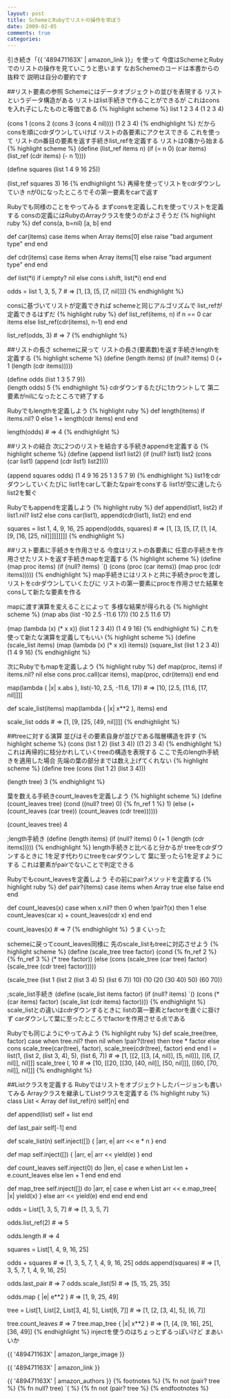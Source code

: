 ```yaml
---
layout: post
title: SchemeとRubyでリストの操作を学ぼう
date: 2009-02-05
comments: true
categories:
---
```



引き続き「{{ '489471163X' | amazon_link }}」を使って
今度はSchemeとRubyでのリストの操作を見ていこうと思います
なおSchemeのコードは本書からの抜粋で
説明は自分の要約です

##リスト要素の参照
Schemeにはデータオブジェクトの並びを表現する
リストというデータ構造がある
リストはlist手続きで作ることができるが
これはconsを入れ子にしたものと等価である
{% highlight scheme %}
 list 1 2 3 4
 (1 2 3 4)
 
 (cons 1 (cons 2 (cons 3 (cons 4 nil))))
 (1 2 3 4)
{% endhighlight %}
だからconsを順にcdrダウンしていけば
リストの各要素にアクセスできる
これを使って
リストのn番目の要素を返す手続きlist_refを定義する
リストは0番から始まる
{% highlight scheme %}
 (define (list_ref items n)
 	(if (= n 0)
 		(car items)
 		(list_ref (cdr items) (- n 1))))
 
 (define squares (list 1 4 9 16 25))
 
 (list_ref squares 3)
 16
{% endhighlight %}
再帰を使ってリストをcdrダウンしていき
nが0になったところでその第一要素をcarで返す

Rubyでも同様のことをやってみる
まずconsを定義しこれを使ってリストを定義する
consの定義にはRubyのArrayクラスを使うのがよさそうだ
{% highlight ruby %}
 def cons(a, b=nil)
   [a, b]
 end
 
 def car(items)
   case items
   when Array
     items[0]
   else
     raise "bad argument type"
   end
 end
 
 def cdr(items)
   case items
   when Array
     items[1]
   else
     raise "bad argument type"
   end
 end
 
 def list(*i)
   if i.empty?
     nil
   else
     cons i.shift, list(*i)
   end
 end
 
 odds = list 1, 3, 5, 7 # => [1, [3, [5, [7, nil]]]]
{% endhighlight %}

consに基づいてリストが定義できれば
schemeと同じアルゴリズムで
list_refが定義できるはずだ
{% highlight ruby %}
 def list_ref(items, n)
   if n == 0
     car items
   else
     list_ref(cdr(items), n-1)
   end
 end
 
 list_ref(odds, 3) # => 7
{% endhighlight %}

##リストの長さ
schemeに戻って
リストの長さ(要素数)を返す手続きlengthを定義する
{% highlight scheme %}
 (define (length items)
 	(if (null? items)
 		0
 		(+ 1 (length (cdr items)))))
 		
 (define odds (list 1 3 5 7 9))		
 (length odds)
 5
{% endhighlight %}
cdrダウンするたびに1カウントして
第二要素がnilになったところで終了する

Rubyでもlengthを定義しよう
{% highlight ruby %}
 def length(items)
   if items.nil?
     0
   else
     1 + length(cdr items)
   end
 end
 
 length(odds) # => 4
{% endhighlight %}

##リストの結合
次に2つのリストを結合する手続きappendを定義する
{% highlight scheme %}
 (define (append list1 list2)
 	(if (null? list1)
 		list2
 		(cons (car list1) (append (cdr list1) list2))))
 
 (append squares odds)
 (1 4 9 16 25 1 3 5 7 9)
{% endhighlight %}
list1をcdrダウンしていくたびに
list1をcarして新たなpairをconsする
list1が空に達したらlist2を繋ぐ

Rubyでもappendを定義しよう
{% highlight ruby %}
 def append(list1, list2)
   if list1.nil?
     list2
   else
     cons car(list1), append(cdr(list1), list2)
   end
 end
 
 squares = list 1, 4, 9, 16, 25
 append(odds, squares) # => [1, [3, [5, [7, [1, [4, [9, [16, [25, nil]]]]]]]]]
{% endhighlight %}

##リスト要素に手続きを作用させる
今度はリストの各要素に
任意の手続きを作用させたリストを返す手続きmapを定義する
{% highlight scheme %}
 (define (map proc items)
 	(if (null? items)
 		`()
 		(cons (proc (car items))
 			(map proc (cdr items)))))
{% endhighlight %}
map手続きにはリストと共に手続きprocを渡し
リストをcdrダウンしていくたびに
リストの第一要素にprocを作用させた結果を
consして新たな要素を作る

mapに渡す演算を変えることによって
多様な結果が得られる
{% highlight scheme %}
 (map abs (list -10 2.5 -11.6 17))
 (10 2.5 11.6 17)
 
 (map (lambda (x) (* x x))
 		(list 1 2 3 4))
 (1 4 9 16)
{% endhighlight %}
これを使って新たな演算を定義してもいい
{% highlight scheme %}
 (define (scale_list items)
 	(map (lambda (x) (* x x))
 		 items))
 (square_list (list 1 2 3 4))
 (1 4 9 16)
{% endhighlight %}

次にRubyでもmapを定義しよう
{% highlight ruby %}
 def map(proc, items)
   if items.nil?
     nil
   else
     cons proc.call(car items), map(proc, cdr(items))
   end
 end
 
 map(lambda { |x| x.abs }, list(-10, 2.5, -11.6, 17)) # => [10, [2.5, [11.6, [17, nil]]]]
 
 def scale_list(items)
   map(lambda { |x| x**2 }, items)
 end
 
 scale_list odds # => [1, [9, [25, [49, nil]]]]
{% endhighlight %}

##treeに対する演算
並びはその要素自身が並びである階層構造を許す
{% highlight scheme %}
 (cons (list 1 2) (list 3 4))
 ((1 2) 3 4)
{% endhighlight %}
これは再帰的に枝分かれしていくtreeの構造を表現する
ここで先のlength手続きを適用した場合
先端の葉の部分までは数え上げてくれない
{% highlight scheme %}
 (define tree (cons (list 1 2) (list 3 4)))
 
 (length tree)
 3
{% endhighlight %}

葉を数える手続きcount_leavesを定義しよう
{% highlight scheme %}
 (define (count_leaves tree)
 	(cond ((null? tree) 0)
 		  {% fn_ref 1 %} 1)
 		  (else (+ (count_leaves (car tree))
 				   (count_leaves (cdr tree))))))
 
 (count_leaves tree)
 4
 
 ;length手続き
 (define (length items)
 	(if (null? items)
 		0
 		(+ 1 (length (cdr items)))))
{% endhighlight %}
length手続きと比べると分かるが
treeをcdrダウンするときに
1を足す代わりにtreeをcarダウンして
葉に至ったら1を足すようにする
これは要素がpairでないことで判定できる

Rubyでもcount_leavesを定義しよう
その前にpair?メソッドを定義する
{% highlight ruby %}
 def pair?(items)
   case items
   when Array
     true
   else
     false
   end
 end
 
 def count_leaves(x)
   case 
   when x.nil? then 0
   when !pair?(x) then 1
   else
     count_leaves(car x) + count_leaves(cdr x)
   end
 end
 
 count_leaves(x) # => 7
{% endhighlight %}
うまくいった

schemeに戻ってcount_leaves同様に
先のscale_listもtreeに対応させよう
{% highlight scheme %}
 (define (scale_tree tree factor)
 	(cond {% fn_ref 2 %}
 		  {% fn_ref 3 %} (* tree factor))
 		  (else (cons (scale_tree (car tree) factor)
 					  (scale_tree (cdr tree) factor)))))
 					
 (scale_tree (list 1 (list 2 (list 3 4) 5) (list 6 7))
 			   10)
 (10 (20 (30 40) 50) (60 70))
 
 ;scale_list手続き
 (define (scale_list items factor)
 	(if (null? items)
 		`()
 		(cons (* (car items) factor)
 			  (scale_list (cdr items) factor))))
{% endhighlight %}
scale_listとの違いはcdrダウンするときに
listの第一要素とfactorを直ぐに掛けず
carダウンして葉に至ったところでfactorを作用させる点である

Rubyでも同じようにやってみよう
{% highlight ruby %}
 def scale_tree(tree, factor)
   case 
   when tree.nil? then nil
   when !pair?(tree) then tree * factor
   else
     cons scale_tree(car(tree), factor), scale_tree(cdr(tree), factor)
   end
 end
 l = list(1, (list 2, (list 3, 4), 5), (list 6, 7)) # => [1, [[2, [[3, [4, nil]], [5, nil]]], [[6, [7, nil]], nil]]]
 scale_tree l, 10 # => [10, [[20, [[30, [40, nil]], [50, nil]]], [[60, [70, nil]], nil]]]
{% endhighlight %}

##Listクラスを定義する
Rubyではリストをオブジェクトしたバージョンも書いてみる
Arrayクラスを継承してListクラスを定義する
{% highlight ruby %}
 class List < Array
   def list_ref(n)
     self[n]
   end
   
   def append(list)
     self + list
   end
   
   def last_pair
     self[-1]
   end
   
   def scale_list(n)
     self.inject([]) { |arr, e| arr << e * n  }
   end
   
   def map
     self.inject([]) { |arr, e| arr << yield(e) }
   end
   
   def count_leaves
     self.inject(0) do |len, e|
       case e
       when List
         len + e.count_leaves
       else
         len + 1
       end
     end
   end
   
   def map_tree
     self.inject([]) do |arr, e|
       case e
       when List
         arr << e.map_tree{ |x| yield(x) }
       else
         arr << yield(e)
       end
     end
   end
 end
 
 odds = List[1, 3, 5, 7] # => [1, 3, 5, 7]
 
 odds.list_ref(2) # => 5
 
 odds.length # => 4
 
 squares = List[1, 4, 9, 16, 25]
 
 odds + squares # => [1, 3, 5, 7, 1, 4, 9, 16, 25]
 odds.append(squares) # => [1, 3, 5, 7, 1, 4, 9, 16, 25]
 
 odds.last_pair # => 7
 odds.scale_list(5) # => [5, 15, 25, 35]
 
 odds.map { |e| e**2 } # => [1, 9, 25, 49]
 
 tree = List[1, List[2, List[3, 4], 5], List[6, 7]] # => [1, [2, [3, 4], 5], [6, 7]]
 
 tree.count_leaves # => 7
 tree.map_tree { |x| x**2 } # => [1, [4, [9, 16], 25], [36, 49]]
{% endhighlight %}
injectを使うのはちょっとずるっぽいけど
まあいいか

{{ '489471163X' | amazon_large_image }}

{{ '489471163X' | amazon_link }}

{{ '489471163X' | amazon_authors }}
{% footnotes %}
   {% fn not (pair? tree %}
   {% fn null? tree) `( %}
   {% fn not (pair? tree %}
{% endfootnotes %}

